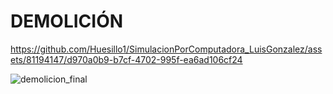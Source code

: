 # DEMOLICIÓN

https://github.com/Huesillo1/SimulacionPorComputadora_LuisGonzalez/assets/81194147/d970a0b9-b7cf-4702-995f-ea6ad106cf24


![demolicion_final](https://github.com/Huesillo1/SimulacionPorComputadora_LuisGonzalez/assets/81194147/34548dc3-43a6-44ca-9569-7f2d6ee1132e)
